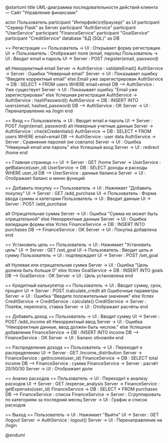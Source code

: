 @startuml
title UML-диаграмма последовательности действий клиента — Сайт "Управление финансами"

actor Пользователь
participant "Интерфейс\n(браузер)" as UI
participant "Сервер Flask" as Server
participant "AuthService"
participant "UserService"
participant "FinanceService"
participant "GoalService"
participant "CreditService"
database "БД (SQL)" as DB

== Регистрация ==
Пользователь -> UI : Открывает форму регистрации
UI -> Пользователь : Отображает поля (email, пароль)
Пользователь -> UI : Вводит email и пароль
UI -> Server : POST /register(email, password)

alt Некорректный email
    Server -> AuthService : validateEmail()
    AuthService -> Server : Ошибка "Неверный email"
    Server -> UI : Показывает ошибку "Введите корректный email"
else Email уже зарегистрирован
    AuthService -> DB : SELECT * FROM users WHERE email=email
    DB --> AuthService : Уже существует
    Server -> UI : Показывает ошибку "Email уже зарегистрирован"
else Успешная регистрация
    AuthService -> AuthService : hashPassword()
    AuthService -> DB : INSERT INTO users(email, hashed_password)
    DB --> AuthService : OK
    Server -> UI : Перенаправление на /login
end

== Вход ==
Пользователь -> UI : Вводит email и пароль
UI -> Server : POST /login(email, password)
alt Неверные учетные данные
    Server -> AuthService : checkCredentials()
    AuthService -> DB : SELECT * FROM users WHERE email=email
    DB --> AuthService : user data
    AuthService -> Server : Сравнение паролей (не совпало)
    Server -> UI : Ошибка "Неверный email или пароль"
else Успешный вход
    Server -> UI : redirect /home
end

== Главная страница ==
UI -> Server : GET /home
Server -> UserService : getBalance(user_id)
UserService -> DB : SELECT доходы и расходы WHERE user_id
DB --> UserService : данные баланса
Server -> UI : Отображает баланс и меню функций

== Добавить покупку ==
Пользователь -> UI : Нажимает "Добавить покупку"
UI -> Server : GET /add_purchase
UI -> Пользователь : Форма ввода суммы и категории
Пользователь -> UI : Вводит данные
UI -> Server : POST /add_purchase

alt Отрицательная сумма
    Server -> UI : Ошибка "Сумма не может быть отрицательной"
else Некорректные данные
    Server -> UI : Ошибка валидации формы
else Успех
    FinanceService -> DB : INSERT INTO purchases
    DB --> FinanceService : OK
    Server -> UI : Покупка добавлена
end

== Установить цель ==
Пользователь -> UI : Нажимает "Установить цель"
UI -> Server : GET /set_goal
UI -> Пользователь : Вводит цель и сумму
Пользователь -> UI : подтверждает
UI -> Server : POST /set_goal

alt Нулевая или отрицательная сумма
    Server -> UI : Ошибка "Цель должна быть больше 0"
else Успех
    GoalService -> DB : INSERT INTO goals
    DB --> GoalService : OK
    Server -> UI : Цель установлена
end

== Кредитный калькулятор ==
Пользователь -> UI : Вводит сумму, срок, процент
UI -> Server : POST /calculate_credit
alt Ошибочные параметры
    Server -> UI : Ошибка "Введите положительные значения"
else Успех
    CreditService -> CreditService : calculate()
    CreditService -> Server : Платёж, переплата, ставка
    Server -> UI : Отображает расчёты
end

== Добавить доход ==
Пользователь -> UI : Вводит сумму
UI -> Server : POST /add_income
alt Некорректный ввод
    Server -> UI : Ошибка "Некорректные данные, ввод должен быть числом."
else Успешное добавление
    FinanceService -> DB : INSERT INTO income
    DB --> FinanceService : OK
    Server -> UI : Баланс обновлён
end

== Распределение дохода ==
Пользователь -> UI : Переходит к распределению
UI -> Server : GET /income_distribution
Server -> FinanceService : getIncome(user_id)
FinanceService -> DB : SELECT total income
DB --> FinanceService : сумма
FinanceService -> Server : расчёт 20/50/30
Server -> UI : Отображает доли

== Анализ расходов ==
Пользователь -> UI : Переходит к анализу расходов
UI -> Server : GET /expense_analysis
Server -> FinanceService : getExpenses(user_id)
FinanceService -> DB : SELECT * FROM purchases
DB --> FinanceService : список
FinanceService -> Server : Сгруппировать по категориям за последний месяц
Server -> UI : График и список расходов

== Выход ==
Пользователь -> UI : Нажимает "Выйти"
UI -> Server : GET /logout
Server -> AuthService : logout()
Server -> UI : Перенаправление на /login

@enduml
